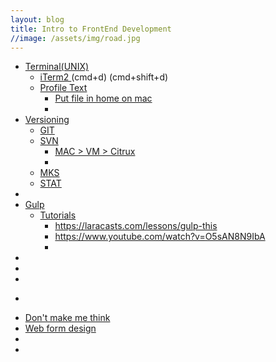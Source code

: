 ```yaml
---
layout: blog
title: Intro to FrontEnd Development
//image: /assets/img/road.jpg
---
```


<article>
	<ul class="ui">
		<li><a href="">Terminal(UNIX)</a>
			<ul>
				<li><a href="http://iterm2.com/"> iTerm2 </a>
					<span>(cmd+d)</span>
					<span>(cmd+shift+d)</span>
				</li>
				<li><a href=""> Profile Text </a>
					<ul>
						<li><a href=""> Put file in home on mac </a></li>
						<li><a href=""></a></li>
					</ul>
				</li>
			</ul>
		</li>
		<li><a href="">Versioning</a>
			<ul>
				<li><a href=""> GIT </a></li>
				<li><a href=""> SVN </a>
					<ul>
						<li><a href=""> MAC > VM > Citrux </a></li>
						<li><a href=""></a></li>
					</ul>
				</li>
				<li><a href=""> MKS </a></li>
				<li><a href=""> STAT </a></li>
			</ul>
		</li>
		<li><a href=""></a></li>
		<li><a href="">Gulp</a>
			<ul>
				<li><a href=""> Tutorials </a>
					<ul>
						<li><a href="https://laracasts.com/lessons/gulp-this">https://laracasts.com/lessons/gulp-this</a></li>
						<li><a href="https://www.youtube.com/watch?v=O5sAN8N9IbA">https://www.youtube.com/watch?v=O5sAN8N9IbA</a></li>
						<li><a href=""></a></li>
					</ul>
				</li>
			</ul>
		</li>
		<li><a href=""></a></li>
		<li><a href=""></a></li>
		<li><a href=""></a></li>
	</ul>
	<ul class="ux">
		<li><a href=""></a></li>
	</ul>
	<ul class="books">
		<li><a href="">Don't make me think</a></li>
		<li><a href="">Web form design</a></li>
		<li><a href=""></a></li>
		<li><a href=""></a></li>
	</ul>
</article>